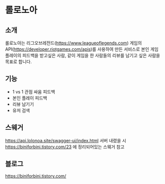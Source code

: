 # 롤로노아


## 소개
롤로노아는 리그오브레전드(https://www.leagueoflegends.com) 게임의 API(https://developer.riotgames.com/apis)를 사용하여 만든 서비스로 본인 게임 플레이의 피드백을 받고싶은 사람, 같이 게임을 한 사람들의 리뷰를 남기고 싶은 사람을 목표로 합니다.


## 기능
- 1 vs 1 관점 싸움 피드백
- 본인 플레이 피드백
- 리뷰 남기기
- 유저 검색
  

## 스웨거
https://api.lolonoa.site/swagger-ui/index.html
서버 내렸을 시 https://biniforbini.tistory.com/23 에 정리되어있는 스웨거 참고


## 블로그
https://biniforbini.tistory.com/

